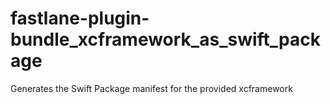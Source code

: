 # fastlane-plugin-bundle_xcframework_as_swift_package
Generates the Swift Package manifest for the provided xcframework
